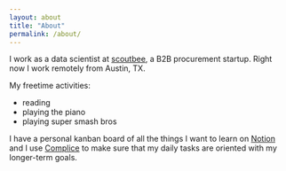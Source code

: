```yaml
---
layout: about
title: "About"
permalink: /about/
---
```


I work as a data scientist at [scoutbee](https://scoutbee.com/), a B2B
procurement startup. Right now I work remotely from Austin, TX.

My freetime activities:
- reading
- playing the piano
- playing super smash bros

I have a personal kanban board of all the things I want to learn on
[Notion](https://www.notion.so/) and I use [Complice](https://complice.co/) to
make sure that my daily tasks are oriented with my longer-term goals.
